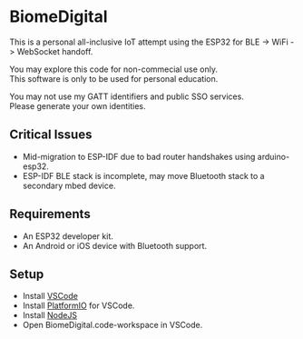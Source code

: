# BiomeDigital

This is a personal all-inclusive IoT attempt using the ESP32 for BLE -> WiFi -> WebSocket handoff.  

You may explore this code for non-commecial use only.  
This software is only to be used for personal education.

You may not use my GATT identifiers and public SSO services.  
Please generate your own identities.

## Critical Issues

 - Mid-migration to ESP-IDF due to bad router handshakes using arduino-esp32.
 - ESP-IDF BLE stack is incomplete, may move Bluetooth stack to a secondary mbed device.

## Requirements

 - An ESP32 developer kit.
 - An Android or iOS device with Bluetooth support.

## Setup

- Install [VSCode](https://code.visualstudio.com/Download)
- Install [PlatformIO](https://platformio.org/install/ide?install=vscode) for VSCode.
- Install [NodeJS](https://nodejs.org/en/download/)
- Open BiomeDigital.code-workspace in VSCode.
